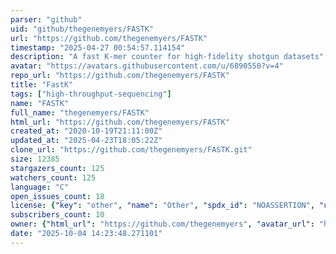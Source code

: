 ```yaml
---
parser: "github"
uid: "github/thegenemyers/FASTK"
url: "https://github.com/thegenemyers/FASTK"
timestamp: "2025-04-27 00:54:57.114154"
description: "A fast K-mer counter for high-fidelity shotgun datasets"
avatar: "https://avatars.githubusercontent.com/u/6890550?v=4"
repo_url: "https://github.com/thegenemyers/FASTK"
title: "FastK"
tags: ["high-throughput-sequencing"]
name: "FASTK"
full_name: "thegenemyers/FASTK"
html_url: "https://github.com/thegenemyers/FASTK"
created_at: "2020-10-19T21:11:00Z"
updated_at: "2025-04-23T18:05:22Z"
clone_url: "https://github.com/thegenemyers/FASTK.git"
size: 12385
stargazers_count: 125
watchers_count: 125
language: "C"
open_issues_count: 18
license: {"key": "other", "name": "Other", "spdx_id": "NOASSERTION", "url": null, "node_id": "MDc6TGljZW5zZTA="}
subscribers_count: 10
owner: {"html_url": "https://github.com/thegenemyers", "avatar_url": "https://avatars.githubusercontent.com/u/6890550?v=4", "login": "thegenemyers", "type": "User"}
date: "2025-10-04 14:23:48.271101"
---
```


